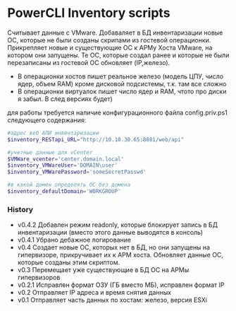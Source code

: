# PowerCLI Inventory scripts
Считывает данные с VMware. Добаваляет в БД инвентаризации новые ОС, которые не были созданы скрипами из гостевой операционки. Прикрепляет новые и существующие ОС к АРМу Хоста VMware, на котором они запущены. Те ОС, которые создал ранее и которые не были перезаписаны из гостевой ОС обновляет (IP,железо).  
 * В операционки хостов пишет реальное железо (модель ЦПУ, число ядер, объем RAM) кроме дисковой подсистемы, т.к. там все сложно
 * В операционки виртуалок пишет число ядер и RAM, чтото про диски я забыл. В след версиях будет)
 
для работы требуется наличие конфигурационного файла config.priv.ps1 следующего содержания:
```powershell
#адрес веб АПИ инвентаризации
$inventory_RESTapi_URL="http://10.10.30.65:8081/web/api"

#учетные данные для vCenter
$VMWare_vcenter='center.domain.local'
$inventory_VMWareUser='DOMAIN\user'
$inventory_VMWarePassword='someSecretPasswd'

#в какой домен определять ОС без домена
$inventory_defaultDomain='WORKGROUP' 

```
### History
 * v0.4.2 Добавлен режим readonly, которые блокирует запись в БД инвентаризации (вместо этого данные выводятся в консоль)
 * v0.4.1 Убрано дебажное логирование
 * v0.4 Создает новые ОС, которых нет в БД, но они запущены на гипервизоре, прикручивает их к АРМ хоста. Обновляет данные ОС, которые созданы этим скриптом.
 * v0.3 Перемещает уже существующие в БД OC на АРМы гипервизоров
 * v0.2.1 Исправлен формат ОЗУ (ГБ вместо МБ), исправлен формат IP
 * v0.2 Отправляет IP адреса и время снятия данных
 * v0.1 Отправляет часть данных по хостам: железо, версия ESXi
